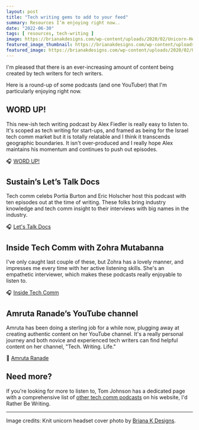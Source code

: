 ```yaml
---
layout: post
title: "Tech writing gems to add to your feed"
summary: Resources I’m enjoying right now..
date: "2022-06-30"
tags: [ resources, tech-writing ]
image: https://brianakdesigns.com/wp-content/uploads/2020/02/Unicorn-Headphones-8.jpg
featured_image_thumbnail: https://brianakdesigns.com/wp-content/uploads/2020/02/Unicorn-Headphones-8.jpg
featured_image: https://brianakdesigns.com/wp-content/uploads/2020/02/Unicorn-Headphones-8.jpg
---
```


I'm pleased that there is an ever-increasing amount of content being created by tech writers for tech writers.

Here is a round-up of some podcasts (and one YouTuber) that I'm particularly enjoying right now. 


## WORD UP! 

This new-ish tech writing podcast by Alex Fiedler is really easy to listen to. It's scoped as tech writing for start-ups, and framed as being for the Israel tech comm market but it is totally relatable and I think it transcends geographic boundaries. It isn't over-produced and I really hope Alex maintains his momentum and continues to push out episodes. 

🎧 [WORD UP!](https://open.spotify.com/show/6kfqhXUS7SdpiP1CdHnoUA)


## Sustain’s Let’s Talk Docs

Tech comm celebs Portia Burton and Eric Holscher host this podcast with ten episodes out at the time of writing. These folks bring industry knowledge and tech comm insight to their interviews with big names in the industry.

🎧 [Let's Talk Docs](https://ltd-podcast.sustainoss.org/)

## Inside Tech Comm with Zohra Mutabanna

I've only caught last couple of these, but Zohra has a lovely manner, and impresses me every time with her active listening skills. She's an empathetic interviewer, which makes these podcasts really enjoyable to listen to. 

🎧 [Inside Tech Comm](https://www.insidetechcomm.show/1728253)

## Amruta Ranade’s YouTube channel

Amruta has been doing a sterling job for a while now, plugging away at creating authentic content on her YouTube channel. It's a really personal journey and both novice and experienced tech writers can find helpful content on her channel, "Tech. Writing. Life."

🎥 [Amruta Ranade](https://www.youtube.com/c/AmrutaRanade)


## Need more?

If you're looking for more to listen to, Tom Johnson has a dedicated page with a comprehensive list of [other tech comm podcasts](https://idratherbewriting.com/technical-writing-podcasts/) on his website,  I'd Rather Be Writing.

---

Image credits: Knit unicorn headset cover photo by [Briana K Designs](https://brianakdesigns.com/unicorn-headphone-wrap/).
